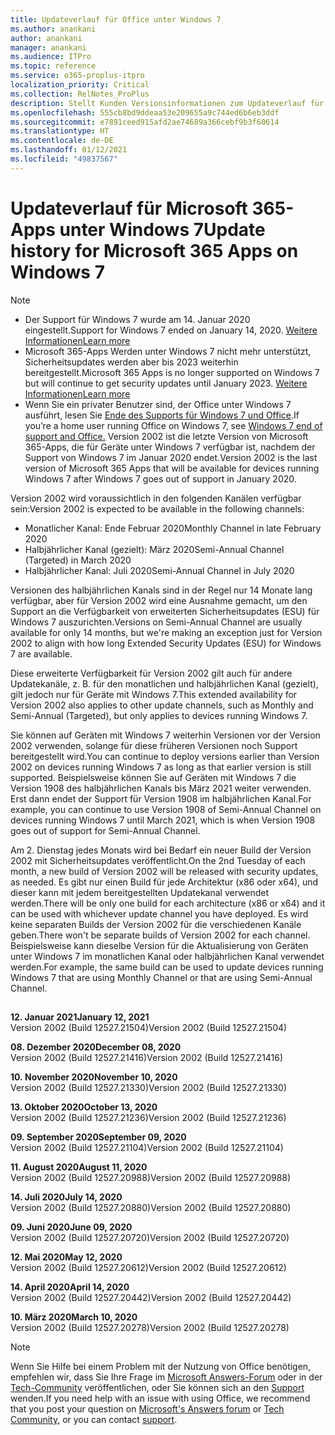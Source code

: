 ```yaml
---
title: Updateverlauf für Office unter Windows 7
ms.author: anankani
author: anankani
manager: anankani
ms.audience: ITPro
ms.topic: reference
ms.service: o365-proplus-itpro
localization_priority: Critical
ms.collection: RelNotes_ProPlus
description: Stellt Kunden Versionsinformationen zum Updateverlauf für Microsoft 365-Apps für Windows 7 bereit.
ms.openlocfilehash: 555cb8bd9ddeaa53e209655a9c744ed6b6eb3ddf
ms.sourcegitcommit: e7891ceed915afd2ae74689a366cebf9b3f60614
ms.translationtype: HT
ms.contentlocale: de-DE
ms.lasthandoff: 01/12/2021
ms.locfileid: "49837567"
---
```

# <a name="update-history-for-microsoft-365-apps-on-windows-7"></a><span data-ttu-id="8de22-103">Updateverlauf für Microsoft 365-Apps unter Windows 7</span><span class="sxs-lookup"><span data-stu-id="8de22-103">Update history for Microsoft 365 Apps on Windows 7</span></span> 

 > [!NOTE]
>
>- <span data-ttu-id="8de22-104">Der Support für Windows 7 wurde am 14. Januar 2020 eingestellt.</span><span class="sxs-lookup"><span data-stu-id="8de22-104">Support for Windows 7 ended on January 14, 2020.</span></span> [<span data-ttu-id="8de22-105">Weitere Informationen</span><span class="sxs-lookup"><span data-stu-id="8de22-105">Learn more</span></span>](https://www.microsoft.com/microsoft-365/windows/end-of-windows-7-support?rtc=1)
>- <span data-ttu-id="8de22-106">Microsoft 365-Apps Werden unter Windows 7 nicht mehr unterstützt, Sicherheitsupdates werden aber bis 2023 weiterhin bereitgestellt.</span><span class="sxs-lookup"><span data-stu-id="8de22-106">Microsoft 365 Apps is no longer supported on Windows 7 but will continue to get security updates until January 2023.</span></span> [<span data-ttu-id="8de22-107">Weitere Informationen</span><span class="sxs-lookup"><span data-stu-id="8de22-107">Learn more</span></span>](https://docs.microsoft.com/DeployOffice/windows-7-support)
>- <span data-ttu-id="8de22-108">Wenn Sie ein privater Benutzer sind, der Office unter Windows 7 ausführt, lesen Sie [Ende des Supports für Windows 7 und Office](https://support.office.com/en-us/article/windows-7-end-of-support-and-office-78f20fab-b57b-44d7-8368-06a8493f3cb9?ui=en-US&rs=en-US&ad=US).</span><span class="sxs-lookup"><span data-stu-id="8de22-108">If you’re a home user running Office on Windows 7, see [Windows 7 end of support and Office.](https://support.office.com/en-us/article/windows-7-end-of-support-and-office-78f20fab-b57b-44d7-8368-06a8493f3cb9?ui=en-US&rs=en-US&ad=US)</span></span>
<span data-ttu-id="8de22-109">Version 2002 ist die letzte Version von Microsoft 365-Apps, die für Geräte unter Windows 7 verfügbar ist, nachdem der Support von Windows 7 im Januar 2020 endet.</span><span class="sxs-lookup"><span data-stu-id="8de22-109">Version 2002 is the last version of Microsoft 365 Apps that will be available for devices running Windows 7 after Windows 7 goes out of support in January 2020.</span></span>  

<span data-ttu-id="8de22-110">Version 2002 wird voraussichtlich in den folgenden Kanälen verfügbar sein:</span><span class="sxs-lookup"><span data-stu-id="8de22-110">Version 2002 is expected to be available in the following channels:</span></span>
- <span data-ttu-id="8de22-111">Monatlicher Kanal: Ende Februar 2020</span><span class="sxs-lookup"><span data-stu-id="8de22-111">Monthly Channel in late February 2020</span></span>
- <span data-ttu-id="8de22-112">Halbjährlicher Kanal (gezielt): März 2020</span><span class="sxs-lookup"><span data-stu-id="8de22-112">Semi-Annual Channel (Targeted) in March 2020</span></span>
- <span data-ttu-id="8de22-113">Halbjährlicher Kanal: Juli 2020</span><span class="sxs-lookup"><span data-stu-id="8de22-113">Semi-Annual Channel in July 2020</span></span>

<span data-ttu-id="8de22-114">Versionen des halbjährlichen Kanals sind in der Regel nur 14 Monate lang verfügbar, aber für Version 2002 wird eine Ausnahme gemacht, um den Support an die Verfügbarkeit von erweiterten Sicherheitsupdates (ESU) für Windows 7 auszurichten.</span><span class="sxs-lookup"><span data-stu-id="8de22-114">Versions on Semi-Annual Channel are usually available for only 14 months, but we're making an exception just for Version 2002 to align with how long Extended Security Updates (ESU) for Windows 7 are available.</span></span>

<span data-ttu-id="8de22-115">Diese erweiterte Verfügbarkeit für Version 2002 gilt auch für andere Updatekanäle, z. B. für den monatlichen und halbjährlichen Kanal (gezielt), gilt jedoch nur für Geräte mit Windows 7.</span><span class="sxs-lookup"><span data-stu-id="8de22-115">This extended availability for Version 2002 also applies to other update channels, such as Monthly and Semi-Annual (Targeted), but only applies to devices running Windows 7.</span></span>

<span data-ttu-id="8de22-116">Sie können auf Geräten mit Windows 7 weiterhin Versionen vor der Version 2002 verwenden, solange für diese früheren Versionen noch Support bereitgestellt wird.</span><span class="sxs-lookup"><span data-stu-id="8de22-116">You can continue to deploy versions earlier than Version 2002 on devices running Windows 7 as long as that earlier version is still supported.</span></span> <span data-ttu-id="8de22-117">Beispielsweise können Sie auf Geräten mit Windows 7 die Version 1908 des halbjährlichen Kanals bis März 2021 weiter verwenden. Erst dann endet der Support für Version 1908 im halbjährlichen Kanal.</span><span class="sxs-lookup"><span data-stu-id="8de22-117">For example, you can continue to use Version 1908 of Semi-Annual Channel on devices running Windows 7 until March 2021, which is when Version 1908 goes out of support for Semi-Annual Channel.</span></span>

<span data-ttu-id="8de22-118">Am 2. Dienstag jedes Monats wird bei Bedarf ein neuer Build der Version 2002 mit Sicherheitsupdates veröffentlicht.</span><span class="sxs-lookup"><span data-stu-id="8de22-118">On the 2nd Tuesday of each month, a new build of Version 2002 will be released with security updates, as needed.</span></span> <span data-ttu-id="8de22-119">Es gibt nur einen Build für jede Architektur (x86 oder x64), und dieser kann mit jedem bereitgestellten Updatekanal verwendet werden.</span><span class="sxs-lookup"><span data-stu-id="8de22-119">There will be only one build for each architecture (x86 or x64) and it can be used with whichever update channel you have deployed.</span></span> <span data-ttu-id="8de22-120">Es wird keine separaten Builds der Version 2002 für die verschiedenen Kanäle geben.</span><span class="sxs-lookup"><span data-stu-id="8de22-120">There won't be separate builds of Version 2002 for each channel.</span></span> <span data-ttu-id="8de22-121">Beispielsweise kann dieselbe Version für die Aktualisierung von Geräten unter Windows 7 im monatlichen Kanal oder halbjährlichen Kanal verwendet werden.</span><span class="sxs-lookup"><span data-stu-id="8de22-121">For example, the same build can be used to update devices running Windows 7 that are using Monthly Channel or that are using Semi-Annual Channel.</span></span>

##

[//]: # (NICHT ENTFERNEN)

<span data-ttu-id="8de22-123">**12. Januar 2021**</span><span class="sxs-lookup"><span data-stu-id="8de22-123">**January 12, 2021**</span></span><br/>
<span data-ttu-id="8de22-124">Version 2002 (Build 12527.21504)</span><span class="sxs-lookup"><span data-stu-id="8de22-124">Version 2002 (Build 12527.21504)</span></span><br/>

<span data-ttu-id="8de22-125">**08. Dezember 2020**</span><span class="sxs-lookup"><span data-stu-id="8de22-125">**December 08, 2020**</span></span><br/>
<span data-ttu-id="8de22-126">Version 2002 (Build 12527.21416)</span><span class="sxs-lookup"><span data-stu-id="8de22-126">Version 2002 (Build 12527.21416)</span></span><br/>

<span data-ttu-id="8de22-127">**10. November 2020**</span><span class="sxs-lookup"><span data-stu-id="8de22-127">**November 10, 2020**</span></span><br/>
<span data-ttu-id="8de22-128">Version 2002 (Build 12527.21330)</span><span class="sxs-lookup"><span data-stu-id="8de22-128">Version 2002 (Build 12527.21330)</span></span><br/>

<span data-ttu-id="8de22-129">**13. Oktober 2020**</span><span class="sxs-lookup"><span data-stu-id="8de22-129">**October 13, 2020**</span></span><br/>
<span data-ttu-id="8de22-130">Version 2002 (Build 12527.21236)</span><span class="sxs-lookup"><span data-stu-id="8de22-130">Version 2002 (Build 12527.21236)</span></span><br/>

<span data-ttu-id="8de22-131">**09. September 2020**</span><span class="sxs-lookup"><span data-stu-id="8de22-131">**September 09, 2020**</span></span><br/>
<span data-ttu-id="8de22-132">Version 2002 (Build 12527.21104)</span><span class="sxs-lookup"><span data-stu-id="8de22-132">Version 2002 (Build 12527.21104)</span></span><br/>

<span data-ttu-id="8de22-133">**11. August 2020**</span><span class="sxs-lookup"><span data-stu-id="8de22-133">**August 11, 2020**</span></span><br/>
<span data-ttu-id="8de22-134">Version 2002 (Build 12527.20988)</span><span class="sxs-lookup"><span data-stu-id="8de22-134">Version 2002 (Build 12527.20988)</span></span><br/>

<span data-ttu-id="8de22-135">**14. Juli 2020**</span><span class="sxs-lookup"><span data-stu-id="8de22-135">**July 14, 2020**</span></span><br/>
<span data-ttu-id="8de22-136">Version 2002 (Build 12527.20880)</span><span class="sxs-lookup"><span data-stu-id="8de22-136">Version 2002 (Build 12527.20880)</span></span><br/>

<span data-ttu-id="8de22-137">**09. Juni 2020**</span><span class="sxs-lookup"><span data-stu-id="8de22-137">**June 09, 2020**</span></span><br/>
<span data-ttu-id="8de22-138">Version 2002 (Build 12527.20720)</span><span class="sxs-lookup"><span data-stu-id="8de22-138">Version 2002 (Build 12527.20720)</span></span><br/>

<span data-ttu-id="8de22-139">**12. Mai 2020**</span><span class="sxs-lookup"><span data-stu-id="8de22-139">**May 12, 2020**</span></span><br/>
<span data-ttu-id="8de22-140">Version 2002 (Build 12527.20612)</span><span class="sxs-lookup"><span data-stu-id="8de22-140">Version 2002 (Build 12527.20612)</span></span><br/>

<span data-ttu-id="8de22-141">**14. April 2020**</span><span class="sxs-lookup"><span data-stu-id="8de22-141">**April 14, 2020**</span></span><br/>
<span data-ttu-id="8de22-142">Version 2002 (Build 12527.20442)</span><span class="sxs-lookup"><span data-stu-id="8de22-142">Version 2002 (Build 12527.20442)</span></span><br/>

<span data-ttu-id="8de22-143">**10. März 2020**</span><span class="sxs-lookup"><span data-stu-id="8de22-143">**March 10, 2020**</span></span><br/>
<span data-ttu-id="8de22-144">Version 2002 (Build 12527.20278)</span><span class="sxs-lookup"><span data-stu-id="8de22-144">Version 2002 (Build 12527.20278)</span></span><br/>




> [!NOTE]
> <span data-ttu-id="8de22-145">Wenn Sie Hilfe bei einem Problem mit der Nutzung von Office benötigen, empfehlen wir, dass Sie Ihre Frage im [Microsoft Answers-Forum](https://answers.microsoft.com/) oder in der [Tech-Community](https://techcommunity.microsoft.com/) veröffentlichen, oder Sie können sich an den [Support](https://support.microsoft.com/contactus) wenden.</span><span class="sxs-lookup"><span data-stu-id="8de22-145">If you need help with an issue with using Office, we recommend that you post your question on [Microsoft's Answers forum](https://answers.microsoft.com/) or [Tech Community](https://techcommunity.microsoft.com/), or you can contact [support](https://support.microsoft.com/contactus).</span></span>
